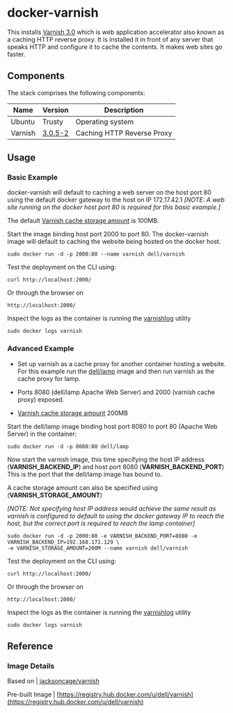 # docker-varnish
This installs [Varnish 3.0](https://www.varnish-cache.org/docs/3.0/index.html) which is web application accelerator also known as a caching HTTP reverse proxy. It is installed it in front of any server that speaks HTTP and configure it to cache the contents.  It makes web sites go faster.

## Components
The stack comprises the following components:

Name       | Version    | Description
-----------|------------|------------------------------
Ubuntu     | Trusty     | Operating system
Varnish    | [3.0.5-2](https://www.varnish-cache.org/docs/3.0/index.html) | Caching HTTP Reverse Proxy

## Usage

### Basic Example
docker-varnish will default to caching a web server on the host port 80 using the default docker gateway to the host on IP 172.17.42.1   *[NOTE: A web site running on the docker host port 80 is required for this basic example.]*

The default [Varnish cache storage amount](https://www.varnish-cache.org/docs/3.0/tutorial/sizing_your_cache.html) is 100MB.

Start the image binding host port 2000 to port 80. The docker-varnish image will default to caching the website being hosted on the docker host.

    sudo docker run -d -p 2000:80 --name varnish dell/varnish
    
Test the deployment on the CLI using:

    curl http://localhost:2000/

Or through the browser on

    http://localhost:2000/

Inspect the logs as the container is running the [varnishlog](https://www.varnish-cache.org/docs/3.0/tutorial/logging.html) utility

    sudo docker logs varnish

### Advanced Example
- Set up varnish as a cache proxy for another container hosting a website.  For this example run the [dell/lamp](https://github.com/dell-cloud-marketplace/docker-lamp) image and then run varnish as the cache proxy for lamp. 

- Ports 8080 (dell/lamp Apache Web Server) and 2000 (varnish cache proxy) exposed.
- [Varnish cache storage amount](https://www.varnish-cache.org/docs/3.0/tutorial/sizing_your_cache.html) 200MB

Start the dell/lamp image binding host port 8080 to port 80 (Apache Web Server) in the container:

    sudo docker run -d -p 8080:80 dell/lamp

Now start the varnish image, this time specifying the host IP address (**VARNISH_BACKEND_IP**) and host port 8080 (**VARNISH_BACKEND_PORT**) This is the port that the dell/lamp image has bound to.  

A cache storage amount can also be specified using (**VARNISH_STORAGE_AMOUNT**) 

*[NOTE: Not specifying host IP address would achieve the same result as varnish is configured to default to using the docker gateway IP to reach the host, but the correct port is required to reach the lamp container]*

    sudo docker run -d -p 2000:80 -e VARNISH_BACKEND_PORT=8080 -e VARNISH_BACKEND_IP=192.168.171.129 \
    -e VARNISH_STORAGE_AMOUNT=200M --name varnish dell/varnish

Test the deployment on the CLI using:

    curl http://localhost:2000/

Or through the browser on

    http://localhost:2000/

Inspect the logs as the container is running the [varnishlog](https://www.varnish-cache.org/docs/3.0/tutorial/logging.html) utility

    sudo docker logs varnish

## Reference

### Image Details

Based on | [jacksoncage/varnish](https://github.com/jacksoncage/varnish-docker)

Pre-built Image   | [https://registry.hub.docker.com/u/dell/varnish](https://registry.hub.docker.com/u/dell/varnish) 
